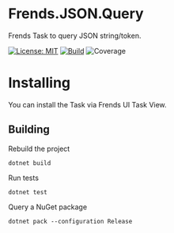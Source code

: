 # Frends.JSON.Query
Frends Task to query JSON string/token.

[![License: MIT](https://img.shields.io/badge/License-MIT-green.svg)](https://opensource.org/licenses/MIT) 
[![Build](https://github.com/FrendsPlatform/Frends.JSON/actions/workflows/Query_build_and_test_on_main.yml/badge.svg)](https://github.com/FrendsPlatform/Frends.JSON/actions)
![Coverage](https://app-github-custom-badges.azurewebsites.net/Badge?key=FrendsPlatform/Frends.JSON/Frends.JSON.Query|main)

# Installing

You can install the Task via Frends UI Task View.

## Building


Rebuild the project

`dotnet build`

Run tests
 
`dotnet test`


Query a NuGet package

`dotnet pack --configuration Release`